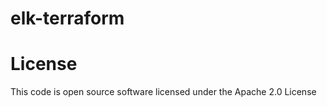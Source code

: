 # elk-terraform



License
=======
This code is open source software licensed under the Apache 2.0 License
